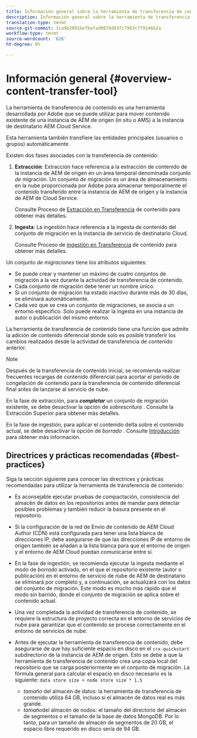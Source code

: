 ```yaml
---
title: Información general sobre la herramienta de transferencia de contenido
description: Información general sobre la herramienta de transferencia de contenido
translation-type: tm+mt
source-git-commit: 1ca9b2091befbafad0878d83fc7963c779146b2a
workflow-type: tm+mt
source-wordcount: '626'
ht-degree: 0%

---
```



# Información general {#overview-content-transfer-tool}

La herramienta de transferencia de contenido es una herramienta desarrollada por Adobe que se puede utilizar para mover contenido existente de una instancia de AEM de origen (in situ o AMS) a la instancia de destinatario AEM Cloud Service.

Esta herramienta también transfiere las entidades principales (usuarios o grupos) automáticamente.

Existen dos fases asociadas con la transferencia de contenido:

1. **Extracción**:  Extracción hace referencia a la extracción de contenido de la instancia de AEM de origen en un área temporal denominada conjunto *de* migración. Un conjunto *de* migración es un área de almacenamiento en la nube proporcionada por Adobe para almacenar temporalmente el contenido transferido entre la instancia de AEM de origen y la instancia de AEM de Cloud Service.

   Consulte Proceso de [Extracción en Transferencia](/help/move-to-cloud-service/content-transfer-tool/using-content-transfer-tool.md#extraction-process) de contenido para obtener más detalles.

2. **Ingesta**: La ingestión hace referencia a la ingesta de contenido del conjunto *de* migración en la instancia de servicio de destinatario Cloud.

   Consulte Proceso de [ingestión en Transferencia](/help/move-to-cloud-service/content-transfer-tool/using-content-transfer-tool.md#ingestion-process) de contenido para obtener más detalles.

Un conjunto *de migraciones* tiene los atributos siguientes:

* Se puede crear y mantener un máximo de cuatro conjuntos de migración a la vez durante la actividad de transferencia de contenido.
* Cada conjunto de migración debe tener un nombre único.
* Si un conjunto de migración ha estado inactivo durante más de 30 días, se eliminará automáticamente.
* Cada vez que se crea un conjunto de migraciones, se asocia a un entorno específico. Solo puede realizar la ingesta en una instancia de autor o publicación del mismo entorno.

La herramienta de transferencia de contenido tiene una función que admite la adición de contenido diferencial donde solo es posible transferir los cambios realizados desde la actividad de transferencia de contenido anterior.

>[!NOTE]
> Después de la transferencia de contenido inicial, se recomienda realizar frecuentes recargas de contenido diferencial para acortar el período de congelación de contenido para la transferencia de contenido diferencial final antes de lanzarse al servicio de nube.

En la fase de extracción, para ***completar*** un conjunto de migración existente, se debe desactivar la opción de *sobrescritura* . Consulte la Extracción [](/help/move-to-cloud-service/content-transfer-tool/using-content-transfer-tool.md#top-up-extraction-process) Superior para obtener más detalles.

En la fase de ingestión, para aplicar el contenido delta sobre el contenido actual, se debe desactivar la opción de *borrado* . Consulte [Introducción](/help/move-to-cloud-service/content-transfer-tool/using-content-transfer-tool.md#top-up-ingestion-process) para obtener más información.


## Directrices y prácticas recomendadas {#best-practices}

Siga la sección siguiente para conocer las directrices y prácticas recomendadas para utilizar la herramienta de transferencia de contenido:

* Es aconsejable ejecutar pruebas de compactación, consistencia del almacén de datos en los repositorios antes de mandar para detectar posibles problemas y también reducir la basura presente en el repositorio.

* Si la configuración de la red de Envío de contenido de AEM Cloud Author (CDN) está configurada para tener una lista blanca de direcciones IP, debe asegurarse de que las direcciones IP de entorno de origen también se añadan a la lista blanca para que el entorno de origen y el entorno de AEM Cloud puedan comunicarse entre sí.

* En la fase de ingestión, se recomienda ejecutar la ingesta mediante el modo de *borrado* activado, en el que el repositorio existente (autor o publicación) en el entorno de servicio de nube de AEM de destinatario se eliminará por completo y, a continuación, se actualizará con los datos del conjunto de migración. Este modo es mucho más rápido que el modo sin barrido, donde el conjunto de migración se aplica sobre el contenido actual.

* Una vez completada la actividad de transferencia de contenido, se requiere la estructura de proyecto correcta en el entorno de servicios de nube para garantizar que el contenido se procese correctamente en el entorno de servicios de nube.

* Antes de ejecutar la herramienta de transferencia de contenido, debe asegurarse de que hay suficiente espacio en disco en el `crx-quickstart` subdirectorio de la instancia de AEM de origen. Esto se debe a que la herramienta de transferencia de contenido crea una copia local del repositorio que se carga posteriormente en el conjunto de migración.
La fórmula general para calcular el espacio en disco necesario es la siguiente:
   `data store size + node store size * 1.5`

   * *tamaño* del almacén de datos: la herramienta de transferencia de contenido utiliza 64 GB, incluso si el almacén de datos real es más grande.
   * *tamaño*del almacén de nodos: el tamaño del directorio del almacén de segmentos o el tamaño de la base de datos MongoDB.
Por lo tanto, para un tamaño de almacén de segmentos de 20 GB, el espacio libre requerido en disco sería de 94 GB.